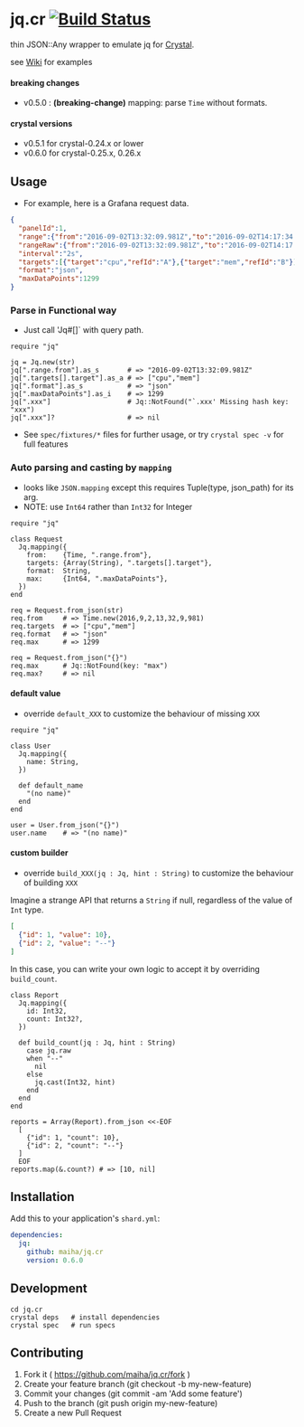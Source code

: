 # jq.cr [![Build Status](https://travis-ci.org/maiha/jq.cr.svg?branch=master)](https://travis-ci.org/maiha/jq.cr)

thin JSON::Any wrapper to emulate jq for [Crystal](http://crystal-lang.org/).

see [Wiki](https://github.com/maiha/jq.cr/wiki) for examples

#### breaking changes
- v0.5.0 : **(breaking-change)** mapping: parse `Time` without formats.

#### crystal versions
- v0.5.1 for crystal-0.24.x or lower
- v0.6.0 for crystal-0.25.x, 0.26.x

## Usage

- For example, here is a Grafana request data.

```json
{
  "panelId":1,
  "range":{"from":"2016-09-02T13:32:09.981Z","to":"2016-09-02T14:17:34.306Z"},
  "rangeRaw":{"from":"2016-09-02T13:32:09.981Z","to":"2016-09-02T14:17:34.306Z"},
  "interval":"2s",
  "targets":[{"target":"cpu","refId":"A"},{"target":"mem","refId":"B"}],
  "format":"json",
  "maxDataPoints":1299
}
```

### Parse in Functional way

- Just call 'Jq#[]` with query path.

```crystal
require "jq"

jq = Jq.new(str)
jq[".range.from"].as_s       # => "2016-09-02T13:32:09.981Z"
jq[".targets[].target"].as_a # => ["cpu","mem"]
jq[".format"].as_s           # => "json"
jq[".maxDataPoints"].as_i    # => 1299
jq[".xxx"]                   # Jq::NotFound("`.xxx' Missing hash key: "xxx")
jq[".xxx"]?                  # => nil
```

- See `spec/fixtures/*` files for further usage, or try `crystal spec -v` for full features

### Auto parsing and casting by `mapping`

- looks like `JSON.mapping` except this requires Tuple(type, json_path) for its arg.
- NOTE: use `Int64` rather than `Int32` for Integer

```crystal
require "jq"

class Request
  Jq.mapping({
    from:    {Time, ".range.from"},
    targets: {Array(String), ".targets[].target"},
    format:  String,
    max:     {Int64, ".maxDataPoints"},
  })
end

req = Request.from_json(str)
req.from     # => Time.new(2016,9,2,13,32,9,981)
req.targets  # => ["cpu","mem"]
req.format   # => "json"
req.max      # => 1299

req = Request.from_json("{}")
req.max      # Jq::NotFound(key: "max")
req.max?     # => nil
```

#### default value

- override `default_XXX` to customize the behaviour of missing `XXX`

```crystal
require "jq"

class User
  Jq.mapping({
    name: String,
  })

  def default_name
    "(no name)"
  end
end

user = User.from_json("{}")
user.name    # => "(no name)"
```

#### custom builder

- override `build_XXX(jq : Jq, hint : String)` to customize the behaviour of building `XXX`

Imagine a strange API that returns a `String` if null, regardless of the value of `Int` type.

```json
[
  {"id": 1, "value": 10},
  {"id": 2, "value": "--"}
]
```

In this case, you can write your own logic to accept it by overriding `build_count`.


```crystal
class Report
  Jq.mapping({
    id: Int32,
    count: Int32?,
  })

  def build_count(jq : Jq, hint : String)
    case jq.raw
    when "--"
      nil
    else
      jq.cast(Int32, hint)
    end
  end
end

reports = Array(Report).from_json <<-EOF
  [
    {"id": 1, "count": 10},
    {"id": 2, "count": "--"}
  ]
  EOF
reports.map(&.count?) # => [10, nil]
```

## Installation

Add this to your application's `shard.yml`:

```yaml
dependencies:
  jq:
    github: maiha/jq.cr
    version: 0.6.0
```

## Development

```shell
cd jq.cr
crystal deps   # install dependencies
crystal spec   # run specs
```

## Contributing

1. Fork it ( https://github.com/maiha/jq.cr/fork )
2. Create your feature branch (git checkout -b my-new-feature)
3. Commit your changes (git commit -am 'Add some feature')
4. Push to the branch (git push origin my-new-feature)
5. Create a new Pull Request

